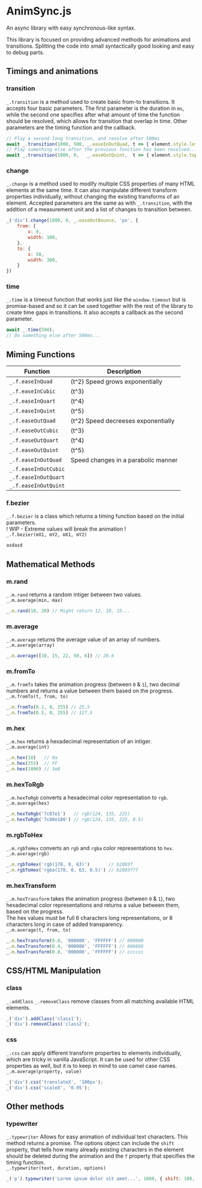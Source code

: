 # AnimSync.js
An async library with easy synchronous-like syntax.
 
This library is focused on providing advanced methods for animations and transitions. 
Splitting the code into small syntactically good looking and easy to debug parts.

## Timings and animations


### transition
`_.transition` is a method used to create basic from-to transitions. It accepts four basic parameters. The first parameter is the duration in `ms`, while the second one specifies after what amount of time the function should be resolved, which allows for transition that overlap in time. Other parameters are the timing function and the callback.

```javascript
// Play a second long transition, and resolve after 500ms
await _.transition(1000, 500, _.easeInOutQuad, t => { element.style.left = `${100* t }px` });
// Play something else after the previous function has been resolved...
await _.transition(1000, 0,   _.easeOutQuint,  t => { element.style.top = `${100* t }px` });
```

### change
`_.change` is a method used to modify multiple CSS properties of many HTML elements at the same time.
It can also manipulate different transform properties individually, without changing the existing transforms of an element.
Accepted parameters are the same as with `_.transition`, with the addition of a measurement unit and a list of changes to transition between.
```javascript
_('div').change(1000, 0, _.easeOutBounce, 'px', {
    from: {
        x: 0,
        width: 100,
    },
    to: {
        x: 50,
        width: 300,
    }
})
```

### time
`_.time` is a timeout function that works just like the `window.timeout` but is promise-based and so it can be used together with the rest of the library to create time gaps in transitions. It also accepts a callback as the second parameter.
```javascript
await _.time(500);
// Do something else after 500ms...
```

## Miming Functions

| Function | Description |
| --- | --- |
| `_.f.easeInQuad`  | (t^2) Speed grows exponentially |
| `_.f.easeInCubic` | (t^3) |
| `_.f.easeInQuart` | (t^4) |
| `_.f.easeInQuint` | (t^5) |
| `_.f.easeOutQuad` | (t^2) Speed decreeses exponentially |
| `_.f.easeOutCubic` | (t^3) |
| `_.f.easeOutQuart` | (t^4) |
| `_.f.easeOutQuint` | (t^5) |
| `_.f.easeInOutQuad` | Speed changes in a parabolic manner |
| `_.f.easeInOutCubic` |  |
| `_.f.easeInOutQuart` |  |
| `_.f.easeInOutQuint` |  |

### f.bezier 
`_.f.bezier` is a class which returns a timing function based on the initial parameters.  
! WIP - Extreme values will break the animation !  
`_.f.bezier(mX1, mY2, mX1, mY2)`
```javascript
asdasd
```


## Mathematical Methods

### m.rand
`_.m.rand` returns a random intiger between two values.  
`_.m.average(min, max)`  
```javascript
_.m.rand(10, 20) // Might return 12, 18, 15...
```

### m.average
`_.m.average` returns the average value of an array of numbers.  
`_.m.average(array)`  
```javascript
_.m.average([10, 15, 22, 50, 6]) // 20.6
```

### m.fromTo
`_.m.fromTo` takes the animation progress (between `0` & `1`), two decimal numbers and returns a value between them based on the progress.  
`_.m.fromTo(t, from, to)`  
```javascript
_.m.fromTo(0.1, 0, 255) // 25.5
_.m.fromTo(0.5, 0, 255) // 127.5
```

### m.hex
`_.m.hex` returns a hexadecimal representation of an intiger.  
`_.m.average(int)`  
```javascript
_.m.hex(10)   // 0a
_.m.hex(255)  // FF
_.m.hex(1000) // 3e8
```
### m.hexToRgb
`_.m.hexToRgb` converts a hexadecimal color representation to `rgb`.  
`_.m.average(hex)`  
```javascript
_.m.hexToRgb('7c87e1')   // rgb(124, 135, 225)
_.m.hexToRgb('7c88e180') // rgb(124, 135, 225, 0.5)
```

### m.rgbToHex
`_.m.rgbToHex` converts an `rgb` and `rgba` color representations to `hex`.  
`_.m.average(rgb)`  
```javascript
_.m.rgbToHex('rgb(178, 0, 63)')       // b2003f
_.m.rgbToHex('rgba(178, 0, 63, 0.5)') // b2003f7f
```

### m.hexTransform
`_.m.hexTransform` takes the animation progress (between `0` & `1`), two hexadecimal color representations and returns a value between them, based on the progress.  
The hex values must be full 6 characters long representations, or 8 characters long in case of added transparency.  
`_.m.average(t, from, to)`  
```javascript
_.m.hexTransform(0.0, '000000', 'FFFFFF') // 000000
_.m.hexTransform(0.4, '000000', 'FFFFFF') // 666666
_.m.hexTransform(0.8, '000000', 'FFFFFF') // cccccc
```



## CSS/HTML Manipulation

### class
`_.addClass` `_.removeClass` remove classes from all matching available HTML elements.
```javascript
_('div').addClass('class1');
_('div').removeClass('class2');
```

### css
`_.css` can apply different transform properties to elements individually, which are tricky in vanilla JavaScript.
It can be used for other CSS properties as well, but it is to keep in mind to use camel case names.  
`_.m.average(property, value)`  
```javascript
_('div').css('translateX', '100px');
_('div').css('scaleX', '0.95');
```

## Other methods

### typewriter
`_.typewriter` Allows for easy animation of individual text characters.
This method returns a promise.
The options object can include the `shift` property, that tells how many already existing characters in the element should be deleted during the animation and the `f` property that specifies the timing function.  
`_.typewriter(text, duration, options)` 
```javascript
_('p').typewriter('Lorem ipsum dolor sit amet...', 1000, { shift: 100, f: _.easeOutQuad })

```




